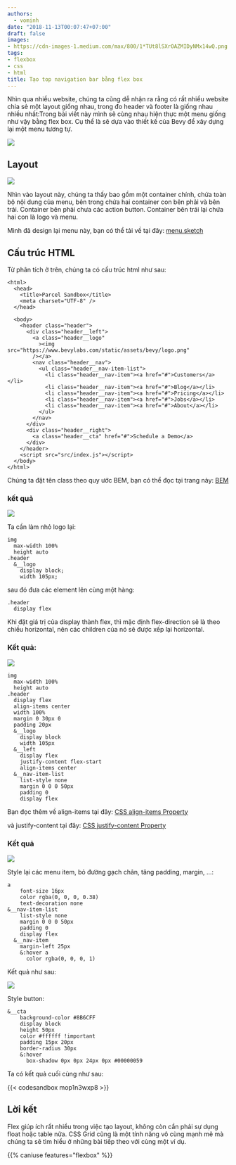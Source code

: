 ```yaml
---
authors:
  - vominh
date: "2018-11-13T00:07:47+07:00"
draft: false
images:
- https://cdn-images-1.medium.com/max/800/1*TUt8lSXrOAZMIDyNMx14wQ.png
tags:
- flexbox
- css
- html
title: Tạo top navigation bar bằng flex box
---
```


Nhìn qua nhiều website, chúng ta cũng dễ nhận ra rằng có rất nhiều website chia sẻ một layout giống nhau, trong đo header và footer là giống nhau nhiều nhất:Trong bài viết này mình sẽ cùng nhau hiện thực một menu giống như vậy bằng flex box. Cụ thể là sẽ dựa vào thiết kế của Bevy để xây dựng lại một menu tương tự.

![](https://cdn-images-1.medium.com/max/1600/1*TUt8lSXrOAZMIDyNMx14wQ.png)

## Layout

![](https://cdn-images-1.medium.com/max/1600/1*38SKxdszPG-fb-7lSzEErw.png)

Nhìn vào layout này, chúng ta thấy bao gồm một container chính, chứa toàn bộ nội dung của menu, bên trong chứa hai container con bên phải và bên trái. Container bên phải chưa các action button. Container bên trái lại chứa hai con là logo và menu.

Mình đã design lại menu này, bạn có thể tải về tại đây: [menu.sketch](https://www.dropbox.com/s/687t3nu8q6zq162/menu.sketch?dl=0)

## Cấu trúc HTML

Từ phân tích ở trên, chúng ta có cấu trúc html như sau:

```
<html>
  <head>
    <title>Parcel Sandbox</title>
    <meta charset="UTF-8" />
  </head>

  <body>
    <header class="header">
      <div class="header__left">
        <a class="header__logo"
          ><img src="https://www.bevylabs.com/static/assets/bevy/logo.png"
        /></a>
        <nav class="header__nav">
          <ul class="header__nav-item-list">
            <li class="header__nav-item"><a href="#">Customers</a></li>
            <li class="header__nav-item"><a href="#">Blog</a></li>
            <li class="header__nav-item"><a href="#">Pricing</a></li>
            <li class="header__nav-item"><a href="#">Jobs</a></li>
            <li class="header__nav-item"><a href="#">About</a></li>
          </ul>
        </nav>
      </div>
      <div class="header__right">
        <a class="header__cta" href="#">Schedule a Demo</a>
      </div>
    </header>
    <script src="src/index.js"></script>
  </body>
</html>
```

Chúng ta đặt tên class theo quy ước BEM, bạn có thể đọc tại trang này: [BEM](http://getbem.com/introduction/)

### kết quả

![](https://cdn-images-1.medium.com/max/1600/1*3pde6mvsm1KyAi8bUFAtfg.png)

Ta cần làm nhỏ logo lại:

```
img
  max-width 100%
  height auto
.header
  &__logo
    display block;
    width 105px;
```

sau đó đưa các element lên cùng một hàng:

```
.header
  display flex
```

Khi đặt giá trị của display thành flex, thì mặc định flex-direction sẽ là theo chiều horizontal, nên các children của nó sẽ được xếp lại horizontal.

### Kết quả:

![](https://cdn-images-1.medium.com/max/1200/1*hdAShTPPpxLjpiF_4X7qGw.png)

```
img
  max-width 100%
  height auto
.header
  display flex
  align-items center
  width 100%
  margin 0 30px 0
  padding 20px
  &__logo
    display block
    width 105px
  &__left
    display flex
    justify-content flex-start
    align-items center
  &__nav-item-list
    list-style none
    margin 0 0 0 50px
    padding 0
    display flex
```

Bạn đọc thêm về align-items tại đây: [CSS align-items Property](https://www.w3schools.com/cssref/css3_pr_align-items.asp)

và justify-content tại đây: [CSS justify-content Property](https://www.w3schools.com/cssref/css3_pr_justify-content.asp)

### Kết quả

![](https://cdn-images-1.medium.com/max/1600/1*04BKJsWN_KI-b5nRDA3pLg.png)

Style lại các menu item, bỏ đường gạch chân, tăng padding, margin, …:

```
a
    font-size 16px
    color rgba(0, 0, 0, 0.38)
    text-decoration none
&__nav-item-list
    list-style none
    margin 0 0 0 50px
    padding 0
    display flex
  &__nav-item
    margin-left 25px
    &:hover a
      color rgba(0, 0, 0, 1)
```

Kết quả như sau:

![](https://cdn-images-1.medium.com/max/1600/1*85a1V-AD5o6MskaJAONrJA.png)

Style button:

```
&__cta
    background-color #8B6CFF
    display block
    height 50px
    color #ffffff !important
    padding 15px 20px
    border-radius 30px
    &:hover
      box-shadow 0px 0px 24px 0px #00000059
```

Ta có kết quả cuối cùng như sau:

{{< codesandbox mop1n3wxp8 >}}

## Lời kết

Flex giúp ích rất nhiều trong việc tạo layout, không còn cần phải sự dụng float hoặc table nữa. CSS Grid cũng là một tính năng vô cùng mạnh mẽ mà chúng ta sẽ tìm hiểu ở những bài tiếp theo với cùng một ví dụ.

{{% caniuse features="flexbox" %}}
